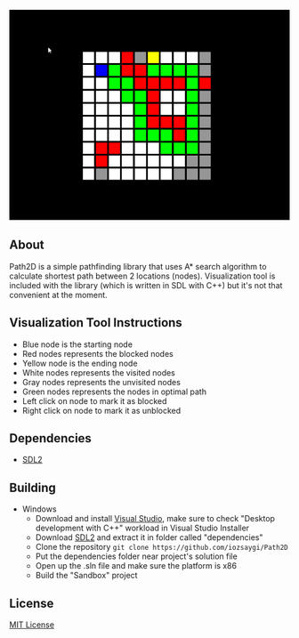 <p align="center">
  <a href="#"><img src="https://github.com/iozsaygi/Path2D/blob/master/media/preview.gif"/></a>
</p>

## About
Path2D is a simple pathfinding library that uses A* search algorithm to calculate shortest path between 2 locations (nodes).
Visualization tool is included with the library (which is written in SDL with C++) but it's not that convenient at the moment.

## Visualization Tool Instructions
* Blue node is the starting node
* Red nodes represents the blocked nodes
* Yellow node is the ending node
* White nodes represents the visited nodes
* Gray nodes represents the unvisited nodes
* Green nodes represents the nodes in optimal path
* Left click on node to mark it as blocked
* Right click on node to mark it as unblocked

## Dependencies
* [SDL2](https://www.libsdl.org/)

## Building
* Windows
  * Download and install [Visual Studio](https://visualstudio.microsoft.com/), make sure to check "Desktop development with C++" workload in Visual Studio Installer
  * Download [SDL2](https://www.libsdl.org/) and extract it in folder called "dependencies"
  * Clone the repository ```git clone https://github.com/iozsaygi/Path2D```
  * Put the dependencies folder near project's solution file
  * Open up the .sln file and make sure the platform is x86
  * Build the "Sandbox" project

## License
[MIT License](https://github.com/iozsaygi/Path2D/blob/master/LICENSE)
